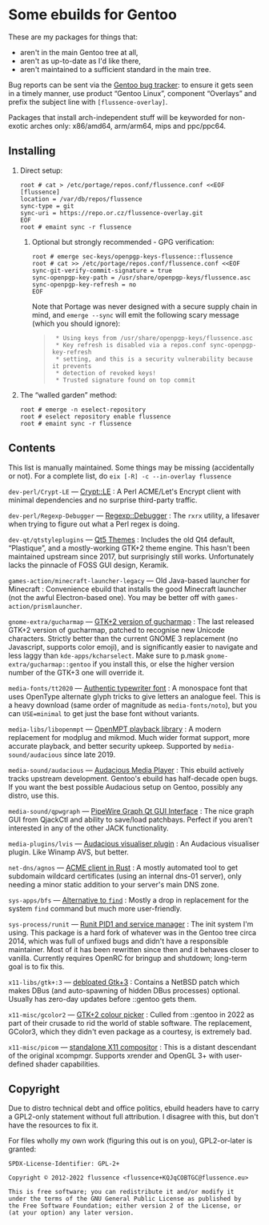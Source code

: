 Some ebuilds for Gentoo
=======================

These are my packages for things that:

* aren't in the main Gentoo tree at all,
* aren't as up-to-date as I'd like there,
* aren't maintained to a sufficient standard in the main tree.

Bug reports can be sent via the [Gentoo bug tracker](https://bugs.gentoo.org): to ensure it gets
seen in a timely manner, use product “Gentoo Linux”, component “Overlays” and prefix the subject
line with `[flussence-overlay]`.

Packages that install arch-independent stuff will be keyworded for non-exotic arches only:
x86/amd64, arm/arm64, mips and ppc/ppc64.

Installing
----------
1. Direct setup:
    ```
    root # cat > /etc/portage/repos.conf/flussence.conf <<EOF
    [flussence]
    location = /var/db/repos/flussence
    sync-type = git
    sync-uri = https://repo.or.cz/flussence-overlay.git
    EOF
    root # emaint sync -r flussence
    ```
    1) Optional but strongly recommended - GPG verification:
        ```
        root # emerge sec-keys/openpgp-keys-flussence::flussence
        root # cat >> /etc/portage/repos.conf/flussence.conf <<EOF
        sync-git-verify-commit-signature = true
        sync-openpgp-key-path = /usr/share/openpgp-keys/flussence.asc
        sync-openpgp-key-refresh = no
        EOF
        ```
       Note that Portage was never designed with a secure supply chain in mind,
       and `emerge --sync` will emit the following scary message (which you should ignore):
        > ```
        >  * Using keys from /usr/share/openpgp-keys/flussence.asc
        >  * Key refresh is disabled via a repos.conf sync-openpgp-key-refresh
        >  * setting, and this is a security vulnerability because it prevents
        >  * detection of revoked keys!
        >  * Trusted signature found on top commit
        > ```
3. The “walled garden” method:
    ```
    root # emerge -n eselect-repository
    root # eselect repository enable flussence
    root # emaint sync -r flussence
    ```

Contents
--------
This list is manually maintained. Some things may be missing (accidentally or not).
For a complete list, do `eix [-R] -c --in-overlay flussence`

`dev-perl/Crypt-LE` — [Crypt::LE](https://metacpan.org/pod/Crypt::LE)
: A Perl ACME/Let's Encrypt client with minimal dependencies and no surprise third-party traffic.

`dev-perl/Regexp-Debugger` — [Regexp::Debugger](https://metacpan.org/pod/Regexp::Debugger)
: The `rxrx` utility, a lifesaver when trying to figure out what a Perl regex is doing.

`dev-qt/qtstyleplugins` — [Qt5 Themes](https://code.qt.io/cgit/qt/qtstyleplugins.git/)
: Includes the old Qt4 default, “Plastique”, and a mostly-working GTK+2 theme engine.
  This hasn't been maintained upstream since 2017, but surprisingly still works.
  Unfortunately lacks the pinnacle of FOSS GUI design, Keramik.

`games-action/minecraft-launcher-legacy` — Old Java-based launcher for Minecraft
: Convenience ebuild that installs the good Minecraft launcher (not the awful Electron-based one).
  You may be better off with `games-action/prismlauncher`.

`gnome-extra/gucharmap` — [GTK+2 version of gucharmap](https://wiki.gnome.org/Apps/Gucharmap)
: The last released GTK+2 version of gucharmap, patched to recognise new Unicode characters.
  Strictly better than the current GNOME 3 replacement (no Javascript, supports color emoji),
  and is significantly easier to navigate and less laggy than `kde-apps/kcharselect`.
  Make sure to p.mask `gnome-extra/gucharmap::gentoo` if you install this,
  or else the higher version number of the GTK+3 one will override it.

`media-fonts/tt2020` — [Authentic typewriter font](https://fontlibrary.org/en/font/tt2020-base-style)
: A monospace font that uses OpenType alternate glyph tricks to give letters an analogue feel.
  This is a heavy download (same order of magnitude as `media-fonts/noto`),
  but you can `USE=minimal` to get just the base font without variants.

`media-libs/libopenmpt` — [OpenMPT playback library](https://lib.openmpt.org)
: A modern replacement for modplug and mikmod.
  Much wider format support, more accurate playback, and better security upkeep.
  Supported by `media-sound/audacious` since late 2019.

`media-sound/audacious` — [Audacious Media Player](https://audacious-media-player.org/)
: This ebuild actively tracks upstream development. Gentoo's ebuild has half-decade open bugs.
  If you want the best possible Audacious setup on Gentoo, possibly any distro, use this.

`media-sound/qpwgraph` — [PipeWire Graph Qt GUI Interface](https://gitlab.freedesktop.org/rncbc/qpwgraph)
: The nice graph GUI from QjackCtl and ability to save/load patchbays.
  Perfect if you aren't interested in any of the other JACK functionality.

`media-plugins/lvis` — [Audacious visualiser plugin](https://git.sr.ht/~kaniini/lvis)
: An Audacious visualiser plugin. Like Winamp AVS, but better.

`net-dns/agnos` — [ACME client in Rust](https://github.com/krtab/agnos)
: A mostly automated tool to get subdomain wildcard certificates (using an internal dns-01 server),
  only needing a minor static addition to your server's main DNS zone.

`sys-apps/bfs` — [Alternative to `find`](https://github.com/tavianator/bfs)
: Mostly a drop in replacement for the system `find` command but much more user-friendly.

`sys-process/runit` — [Runit PID1 and service manager](http://smarden.org/runit/)
: The init system I'm using.
  This package is a hard fork of whatever was in the Gentoo tree circa 2014,
  which was full of unfixed bugs and didn't have a responsible maintainer.
  Most of it has been rewritten since then and it behaves closer to vanilla.
  Currently requires OpenRC for bringup and shutdown; long-term goal is to fix this.

`x11-libs/gtk+:3` — [debloated Gtk+3](https://forums.gentoo.org/viewtopic-p-8245612.html#8245612)
: Contains a NetBSD patch which makes DBus (and auto-spawning of hidden DBus processes) optional.
  Usually has zero-day updates before ::gentoo gets them.

`x11-misc/gcolor2` — [GTK+2 colour picker](https://gcolor2.sourceforge.net)
: Culled from ::gentoo in 2022 as part of their crusade to rid the world of stable software.
  The replacement, GColor3, which they didn't even package as a courtesy, is extremely bad.

`x11-misc/picom` — [standalone X11 compositor](https://github.com/yshui/picom)
: This is a distant descendant of the original xcompmgr.
  Supports xrender and OpenGL 3+ with user-defined shader capabilities.

Copyright
---------
Due to distro technical debt and office politics, ebuild headers have to carry a GPL2-only statement
without full attribution. I disagree with this, but don't have the resources to fix it.

For files wholly my own work (figuring this out is on you), GPL2-or-later is granted:

    SPDX-License-Identifier: GPL-2+

    Copyright © 2012-2022 flussence <flussence+KQJqCOBTGC@flussence.eu>

    This is free software; you can redistribute it and/or modify it
    under the terms of the GNU General Public License as published by
    the Free Software Foundation; either version 2 of the License, or
    (at your option) any later version.
